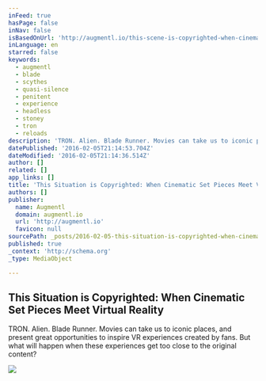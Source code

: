 ```yaml
---
inFeed: true
hasPage: false
inNav: false
isBasedOnUrl: 'http://augmentl.io/this-scene-is-copyrighted-when-cinematic-set-pieces-meet-vi/'
inLanguage: en
starred: false
keywords:
  - augmentl
  - blade
  - scythes
  - quasi-silence
  - penitent
  - experience
  - headless
  - stoney
  - tron
  - reloads
description: 'TRON. Alien. Blade Runner. Movies can take us to iconic places, and present great opportunities to inspire VR experiences created by fans. But what will happen when these experiences get too close to the original content?'
datePublished: '2016-02-05T21:14:53.704Z'
dateModified: '2016-02-05T21:14:36.514Z'
author: []
related: []
app_links: []
title: 'This Situation is Copyrighted: When Cinematic Set Pieces Meet Virtual Reality'
authors: []
publisher:
  name: Augmentl
  domain: augmentl.io
  url: 'http://augmentl.io'
  favicon: null
sourcePath: _posts/2016-02-05-this-situation-is-copyrighted-when-cinematic-set-pieces-mee.md
published: true
_context: 'http://schema.org'
_type: MediaObject

---
```

<article style=""><h1>This Situation is Copyrighted: When Cinematic Set Pieces Meet Virtual Reality</h1><p>TRON. Alien. Blade Runner. Movies can take us to iconic places, and present great opportunities to inspire VR experiences created by fans. But what will happen when these experiences get too close to the original content?</p><img src="https://s3-us-west-2.amazonaws.com/the-grid-img/p/f1f235b9988fa9310a72fee58be1b563c8cd9d58.jpg" /></article>